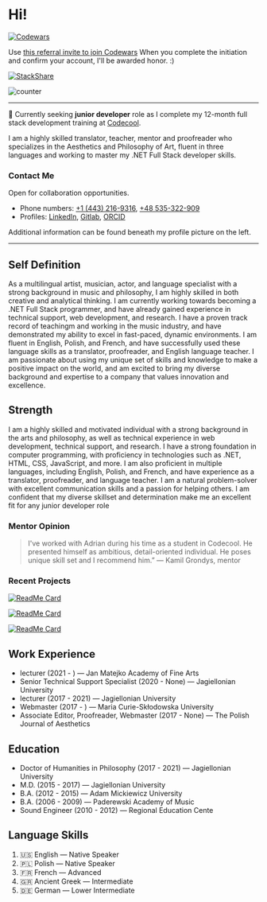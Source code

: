 # Hi! 


[![Codewars](https://www.codewars.com/users/abenteuerzeit/badges/small)](https://www.codewars.com/users/abenteuerzeit)

Use [this referral invite to join Codewars](www.codewars.com/r/xcXHsA) 
When you complete the initiation and confirm your account, I'll be awarded honor. :)

[![StackShare](http://img.shields.io/badge/tech-stack-0690fa.svg?style=flat)](https://stackshare.io/abenteuerzeit/my-stack) 

![counter](https://enb6254mo1wkgw.m.pipedream.net)

***

🔭 Currently seeking **junior developer** role as I complete my 12-month full stack development training at [Codecool](https://github.com/CodecoolGlobal).

I am a highly skilled translator, teacher, mentor and proofreader who specializes in the Aesthetics and Philosophy of Art, fluent in three languages and working to master my .NET Full Stack developer skills.

### Contact Me

Open for collaboration opportunities.

- Phone numbers: [+1 (443) 216-9316](tel:+14432169316), [+48 535-322-909](tel:+48535322900)
- Profiles: [LinkedIn](www.linkedin.com/in/abenteuerzeit/), [Gitlab](gitlab.com/abenteuerzeit), [ORCID](https://orcid.org/0000-0001-6813-7490)

Additional information can be found beneath my profile picture on the left.

***

## Self Definition

As a multilingual artist, musician, actor, and language specialist with a strong background in music and philosophy, I am highly skilled in both creative and analytical thinking. I am currently working towards becoming a .NET Full Stack programmer, and have already gained experience in technical support, web development, and research. I have a proven track record of teachingm and working in the music industry, and have demonstrated my ability to excel in fast-paced, dynamic environments. I am fluent in English, Polish, and French, and have successfully used these language skills as a translator, proofreader, and English language teacher. I am passionate about using my unique set of skills and knowledge to make a positive impact on the world, and am excited to bring my diverse background and expertise to a company that values innovation and excellence.

## Strength

I am a highly skilled and motivated individual with a strong background in the arts and philosophy, as well as technical experience in web development, technical support, and research. I have a strong foundation in computer programming, with proficiency in technologies such as .NET, HTML, CSS, JavaScript, and more. I am also proficient in multiple languages, including English, Polish, and French, and have experience as a translator, proofreader, and language teacher. I am a natural problem-solver with excellent communication skills and a passion for helping others. I am confident that my diverse skillset and determination make me an excellent fit for any junior developer role

### Mentor Opinion

> I've worked with Adrian during his time as a student in Codecool. He presented himself as ambitious, detail-oriented individual. He poses unique skill set and I recommend him.”
> — Kamil Grondys, mentor

### Recent Projects

[![ReadMe Card](https://github-readme-stats.vercel.app/api/pin/?username=abenteuerzeit&repo=autocomplete)](https://github.com/abenteuerzeit/autocomplete.git)

[![ReadMe Card](https://github-readme-stats.vercel.app/api/pin/?username=abenteuerzeit&repo=memory-game)](https://github.com/abenteuerzeit/memory-game.git)

[![ReadMe Card](https://github-readme-stats.vercel.app/api/pin/?username=abenteuerzeit&repo=ask-mate)](https://github.com/abenteuerzeit/ask-mate.git)



## Work Experience

- lecturer (2021 - ) — Jan Matejko Academy of Fine Arts 
- Senior Technical Support Specialist (2020 - None) — Jagiellonian University 
- lecturer (2017 - 2021) — Jagiellonian University 
- Webmaster (2017 - ) — Maria Curie-Skłodowska University 
- Associate Editor, Proofreader, Webmaster (2017 - None) — The Polish Journal of
Aesthetics

## Education

- Doctor of Humanities in Philosophy (2017 - 2021) — Jagiellonian University 
- M.D. (2015 - 2017) — Jagiellonian University 
- B.A. (2012 - 2015) — Adam Mickiewicz University 
- B.A. (2006 - 2009) — Paderewski Academy of Music 
- Sound Engineer (2010 - 2012) — Regional Education Cente

## Language Skills

1. &#127482;&#127480; English — Native Speaker
2. &#127477;&#127473; Polish — Native Speaker
3. &#127467;&#127479; French — Advanced
4. &#127468;&#127479; Ancient Greek — Intermediate
5. &#127465;&#127466; German — Lower Intermediate

<!--
**abenteuerzeit/abenteuerzeit** is a ✨ _special_ ✨ repository because its `README.md` (this file) appears on your GitHub profile.

Here are some ideas to get you started:

- 🔭 I’m currently working on ...
- 🌱 I’m currently learning ...
- 👯 I’m looking to collaborate on ...
- 🤔 I’m looking for help with ...
- 💬 Ask me about ...
- 📫 How to reach me: ...
- 😄 Pronouns: ...
- ⚡ Fun fact: ...
-->
